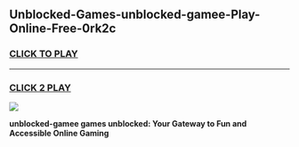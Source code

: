 
## Unblocked-Games-unblocked-gamee-Play-Online-Free-0rk2c
<h3>
<a href="https://premium76.site?title=unblocked-gamee&ref=26A">CLICK TO PLAY</a></h3>
<hr>

<h3>
<a href="https://premium76.site?title=unblocked-gamee&ref=26A">CLICK 2 PLAY</a>
  
</h3>

<a href="https://premium76.site?title=unblocked-gamee&ref=26A"><img src="https://clearcache.store/games.png"></a>


**unblocked-gamee games unblocked: Your Gateway to Fun and Accessible Online Gaming**
